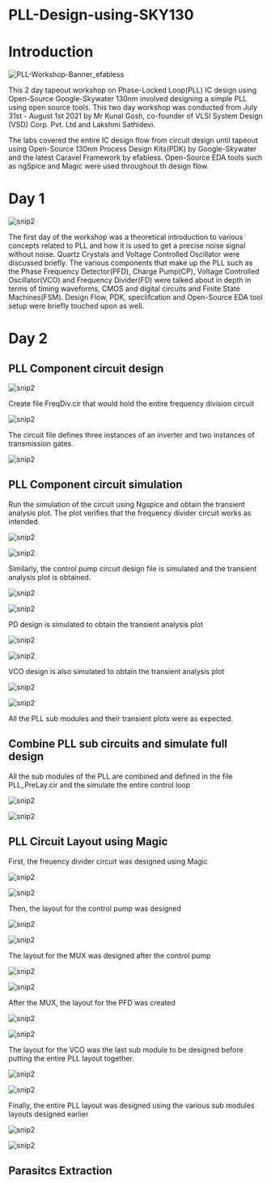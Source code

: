 # PLL-Design-using-SKY130

# Introduction

![PLL-Workshop-Banner_efabless](https://user-images.githubusercontent.com/22279620/127746035-1e97e877-5d3e-4bbd-a08c-e5131de5c384.png)

This 2 day tapeout workshop on Phase-Locked Loop(PLL) IC design using Open-Source Google-Skywater 130nm involved designing
a simple PLL using open source tools. This two day workshop was conducted from July 31st - August 1st 2021 by Mr Kunal Gosh, co-founder
of VLSI System Design (VSD) Corp. Pvt. Ltd and Lakshmi Sathidevi.

The labs covered the entire IC design flow from circuit design until tapeout using Open-Source 130nm Process Design Kits(PDK) by Google-Skywater and the latest Caravel Framework by efabless. Open-Source EDA tools such as ngSpice and Magic were used throughout th design flow.

# Day 1

![snip2](https://user-images.githubusercontent.com/22279620/127747417-d6453d93-e0ea-432d-a3bd-f8a44e7c651f.PNG)


The first day of the workshop was a theoretical introduction to various concepts related to PLL and how it is used to get a precise noise signal without noise. Quartz Crystals and Voltage Controlled Oscillator were discussed briefly. The various components that make up the PLL such as the Phase Frequency Detector(PFD), Charge Pump(CP), Voltage Controlled Oscillator(VCO) and Frequency Divider(FD) were talked about in depth in terms of timing waveforms, CMOS and digital circuits and Finite State Machines(FSM). Design Flow, PDK, speciifcation and Open-Source EDA tool setup were briefly touched upon as well.

# Day 2

## PLL Component circuit design

![snip2](https://user-images.githubusercontent.com/22279620/127750060-b4499998-3560-464a-8b3d-47229c796a76.PNG)


Create file FreqDiv.cir that would hold the entire frequency division circuit

![snip2](https://user-images.githubusercontent.com/22279620/127766001-df6ab13b-79b3-4d07-bc8e-93c9dea59f27.PNG)


The circuit file defines three instances of an inverter and two instances of transmission gates.


![snip2](https://user-images.githubusercontent.com/22279620/127750153-837ea5ea-b3e2-469a-85fc-45bb84ec36b3.PNG)

## PLL Component circuit simulation

Run the simulation of the circuit using Ngspice and obtain the transient analysis plot. The plot verifies that the frequency divider circuit works as intended.

![snip2](https://user-images.githubusercontent.com/22279620/127766176-89421591-03fc-47e8-b5c6-68cd1f6173cb.PNG)

![snip2](https://user-images.githubusercontent.com/22279620/127766219-3586040b-ea68-433b-8b9c-29b9c53dbe82.PNG)


Similarly, the control pump circuit design file is simulated and the transient analysis plot is obtained. 

![snip2](https://user-images.githubusercontent.com/22279620/127766302-c8f37fda-4060-4854-9a78-43b0eed95a68.PNG)

![snip2](https://user-images.githubusercontent.com/22279620/127766323-86a4935d-6f49-4925-9c3d-636eae14bb6c.PNG)

PD design is simulated to obtain the transient analysis plot

![snip2](https://user-images.githubusercontent.com/22279620/127766421-7a231fe9-2d71-43d8-a711-373b7dab5e40.PNG)

![snip2](https://user-images.githubusercontent.com/22279620/127766447-1a4d6e0d-613b-4171-8811-75dae80eefdf.PNG)


VCO design is also simulated to obtain the transient analysis plot

![snip2](https://user-images.githubusercontent.com/22279620/127766503-968090a8-a254-4b0c-a1ed-ee0da590df81.PNG)

![snip2](https://user-images.githubusercontent.com/22279620/127766519-d202f00d-688f-455f-87b4-ca87a5ec5d26.PNG)

All the PLL sub modules and their transient plots were as expected.


## Combine PLL sub circuits and simulate full design

All the sub modules of the PLL are combined and defined in the file PLL_PreLay.cir and the simulate the entire control loop


![snip2](https://user-images.githubusercontent.com/22279620/127767962-efd0c3ec-3ec6-42ca-8407-4424defb8bf9.PNG)

![snip2](https://user-images.githubusercontent.com/22279620/127767982-92ef59b0-ab66-4669-8aa1-fa20243aab79.PNG)

## PLL Circuit Layout using Magic

First, the freuency divider circuit was designed using Magic

![snip2](https://user-images.githubusercontent.com/22279620/127768242-5e7c8a06-d7d9-4760-9cbb-c7cc341ae28b.PNG)

![snip2](https://user-images.githubusercontent.com/22279620/127768266-b0cfcc19-3469-411b-a43d-7fdda7f33023.PNG)

Then, the layout for the control pump was designed

![snip2](https://user-images.githubusercontent.com/22279620/127768337-841b24fd-4418-4d3e-866a-c440c7f2a38d.PNG)

![snip2](https://user-images.githubusercontent.com/22279620/127768362-7c043eed-d43b-4817-a231-dc12d6c11f59.PNG)

The layout for the MUX was designed after the control pump

![snip2](https://user-images.githubusercontent.com/22279620/127768408-aec351cd-1092-4ced-bc20-bef17cc4c6ce.PNG)

![snip2](https://user-images.githubusercontent.com/22279620/127768422-f8d7c762-edb6-40bd-94c9-d4da75d4122d.PNG)

After the MUX, the layout for the PFD was created

![snip2](https://user-images.githubusercontent.com/22279620/127768482-93e82472-9c62-45a0-bdca-ff2719259144.PNG)

![snip2](https://user-images.githubusercontent.com/22279620/127768498-df2c5654-a2fd-44b7-854f-38c064c96a77.PNG)

The layout for the VCO was the last sub module to be designed before putting the entire PLL layout together.

![snip2](https://user-images.githubusercontent.com/22279620/127768531-8e0363b6-8dd8-4537-9fdd-c8f1271bea08.PNG)

![snip2](https://user-images.githubusercontent.com/22279620/127768554-0327355e-5ab4-4097-b911-a9e8edf95995.PNG)

Finally, the entire PLL layout was designed using the various sub modules layouts designed earlier

![snip2](https://user-images.githubusercontent.com/22279620/127768614-3ba6a68a-2939-48de-9f92-7043a44b58d8.PNG)

![snip2](https://user-images.githubusercontent.com/22279620/127768636-137a8790-b9cc-4f11-b47f-13ca16b76b19.PNG)

## Parasitcs Extraction









